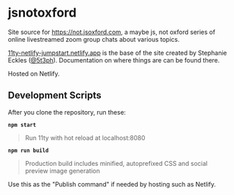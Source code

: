 # jsnotoxford

Site source for https://not.jsoxford.com, a maybe js, not oxford series of online livestreamed zoom group chats about various topics.

[11ty-netlify-jumpstart.netlify.app](https://11ty-netlify-jumpstart.netlify.app/) is the base of the site created by Stephanie Eckles ([@5t3ph](https://twitter.com/5t3ph)). Documentation on where things are can be found there.

Hosted on Netlify.

## Development Scripts

After you clone the repository, run these:

**`npm start`**

> Run 11ty with hot reload at localhost:8080

**`npm run build`**

> Production build includes minified, autoprefixed CSS and social preview image generation

Use this as the "Publish command" if needed by hosting such as Netlify.